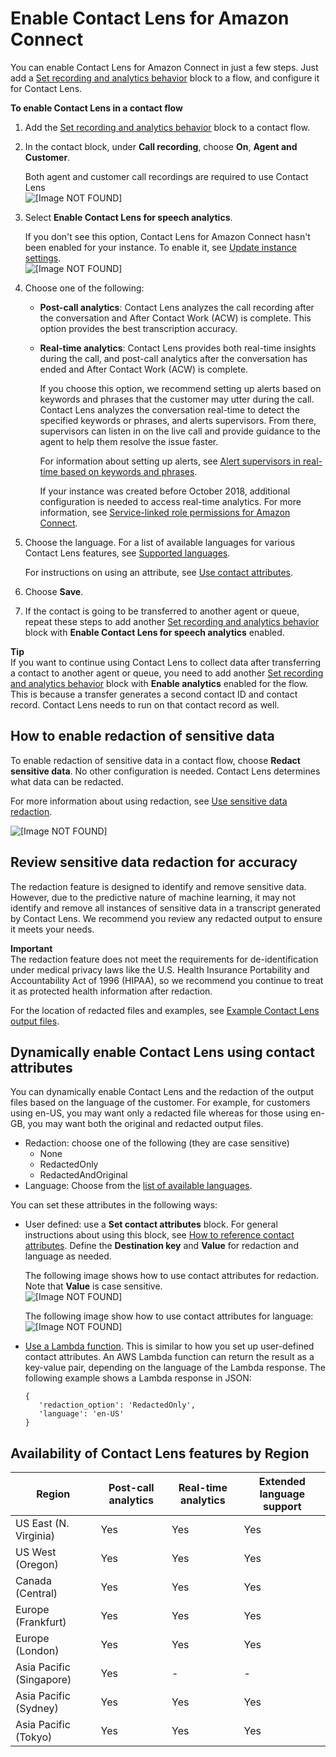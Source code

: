 # Enable Contact Lens for Amazon Connect<a name="enable-analytics"></a>

You can enable Contact Lens for Amazon Connect in just a few steps\. Just add a [Set recording and analytics behavior](set-recording-behavior.md) block to a flow, and configure it for Contact Lens\.

**To enable Contact Lens in a contact flow**

1. Add the [Set recording and analytics behavior](set-recording-behavior.md) block to a contact flow\.

1. In the contact block, under **Call recording**, choose **On**, **Agent and Customer**\.

   Both agent and customer call recordings are required to use Contact Lens  
![\[Image NOT FOUND\]](http://docs.aws.amazon.com/connect/latest/adminguide/images/set-recording-and-analytics-behavior.png)

1. Select **Enable Contact Lens for speech analytics**\.

   If you don't see this option, Contact Lens for Amazon Connect hasn't been enabled for your instance\. To enable it, see [Update instance settings](update-instance-settings.md)\.  
![\[Image NOT FOUND\]](http://docs.aws.amazon.com/connect/latest/adminguide/images/set-recording-and-analytics-behavior2.png)

1. Choose one of the following:
   + **Post\-call analytics**: Contact Lens analyzes the call recording after the conversation and After Contact Work \(ACW\) is complete\. This option provides the best transcription accuracy\.
   + **Real\-time analytics**: Contact Lens provides both real\-time insights during the call, and post\-call analytics after the conversation has ended and After Contact Work \(ACW\) is complete\.

     If you choose this option, we recommend setting up alerts based on keywords and phrases that the customer may utter during the call\. Contact Lens analyzes the conversation real\-time to detect the specified keywords or phrases, and alerts supervisors\. From there, supervisors can listen in on the live call and provide guidance to the agent to help them resolve the issue faster\.

     For information about setting up alerts, see [Alert supervisors in real\-time based on keywords and phrases](add-rules-for-alerts.md)\.

     If your instance was created before October 2018, additional configuration is needed to access real\-time analytics\. For more information, see [Service\-linked role permissions for Amazon Connect](connect-slr.md#slr-permissions)\.

1. Choose the language\. For a list of available languages for various Contact Lens features, see [Supported languages](supported-languages.md)\.

   For instructions on using an attribute, see [Use contact attributes](#dynamically-enable-analytics-contact-flow)\.

1. Choose **Save**\.

1. If the contact is going to be transferred to another agent or queue, repeat these steps to add another [Set recording and analytics behavior](set-recording-behavior.md) block with **Enable Contact Lens for speech analytics** enabled\. 

**Tip**  
If you want to continue using Contact Lens to collect data after transferring a contact to another agent or queue, you need to add another [Set recording and analytics behavior](set-recording-behavior.md) block with **Enable analytics** enabled for the flow\. This is because a transfer generates a second contact ID and contact record\. Contact Lens needs to run on that contact record as well\.

## How to enable redaction of sensitive data<a name="enable-redaction"></a>

To enable redaction of sensitive data in a contact flow, choose **Redact sensitive data**\. No other configuration is needed\. Contact Lens determines what data can be redacted\.

For more information about using redaction, see [Use sensitive data redaction](sensitive-data-redaction.md)\.

![\[Image NOT FOUND\]](http://docs.aws.amazon.com/connect/latest/adminguide/images/contact-lens-enable-redaction.png)

## Review sensitive data redaction for accuracy<a name="review-sensitive-data-redaction"></a>

The redaction feature is designed to identify and remove sensitive data\. However, due to the predictive nature of machine learning, it may not identify and remove all instances of sensitive data in a transcript generated by Contact Lens\. We recommend you review any redacted output to ensure it meets your needs\.

**Important**  
The redaction feature does not meet the requirements for de\-identification under medical privacy laws like the U\.S\. Health Insurance Portability and Accountability Act of 1996 \(HIPAA\), so we recommend you continue to treat it as protected health information after redaction\.

For the location of redacted files and examples, see [Example Contact Lens output files](contact-lens-example-output-files.md)\.

## Dynamically enable Contact Lens using contact attributes<a name="dynamically-enable-analytics-contact-flow"></a>

You can dynamically enable Contact Lens and the redaction of the output files based on the language of the customer\. For example, for customers using en\-US, you may want only a redacted file whereas for those using en\-GB, you may want both the original and redacted output files\.
+ Redaction: choose one of the following \(they are case sensitive\)
  + None
  + RedactedOnly
  + RedactedAndOriginal
+ Language: Choose from the [list of available languages](supported-languages.md#supported-languages-contact-lens)\.

You can set these attributes in the following ways:
+ User defined: use a **Set contact attributes** block\. For general instructions about using this block, see [How to reference contact attributes](how-to-reference-attributes.md)\. Define the **Destination key** and **Value** for redaction and language as needed\. 

  The following image shows how to use contact attributes for redaction\. Note that **Value** is case sensitive\.   
![\[Image NOT FOUND\]](http://docs.aws.amazon.com/connect/latest/adminguide/images/contact-lens-contact-attributes-enable-redaction1.png)

  The following image show how to use contact attributes for language:  
![\[Image NOT FOUND\]](http://docs.aws.amazon.com/connect/latest/adminguide/images/contact-lens-contact-attributes-enable-redaction2.png)
+ [Use a Lambda function](attribs-with-lambda.md)\. This is similar to how you set up user\-defined contact attributes\. An AWS Lambda function can return the result as a key\-value pair, depending on the language of the Lambda response\. The following example shows a Lambda response in JSON: 

  ```
  {
     'redaction_option': 'RedactedOnly',
     'language': 'en-US'
  }
  ```

## Availability of Contact Lens features by Region<a name="regions-contactlens"></a>


| Region | Post\-call analytics | Real\-time analytics | Extended language support  | 
| --- | --- | --- | --- | 
|  US East \(N\. Virginia\)  | Yes  | Yes  | Yes  | 
|  US West \(Oregon\)   | Yes  | Yes  | Yes  | 
|  Canada \(Central\)   | Yes  | Yes  | Yes  | 
|  Europe \(Frankfurt\)  | Yes  | Yes  | Yes  | 
|  Europe \(London\)  | Yes  | Yes  | Yes  | 
|  Asia Pacific \(Singapore\)  | Yes | \-  | \-  | 
|  Asia Pacific \(Sydney\)  | Yes  | Yes  | Yes  | 
|  Asia Pacific \(Tokyo\)  | Yes  | Yes  | Yes  | 